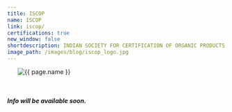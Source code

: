 ```yaml
---
title: ISCOP
name: ISCOP
link: iscop/
certifications: true
new_window: false
shortdescription: INDIAN SOCIETY FOR CERTIFICATION OF ORGANIC PRODUCTS
image_path: /images/blog/iscop_logo.jpg
---
```

<ul class="staff">
<div class="small-image"><img src="{{ page.image_path }}" alt="{{ page.name }}"/></div>
</ul>
<br>

##### Info will be available soon.
